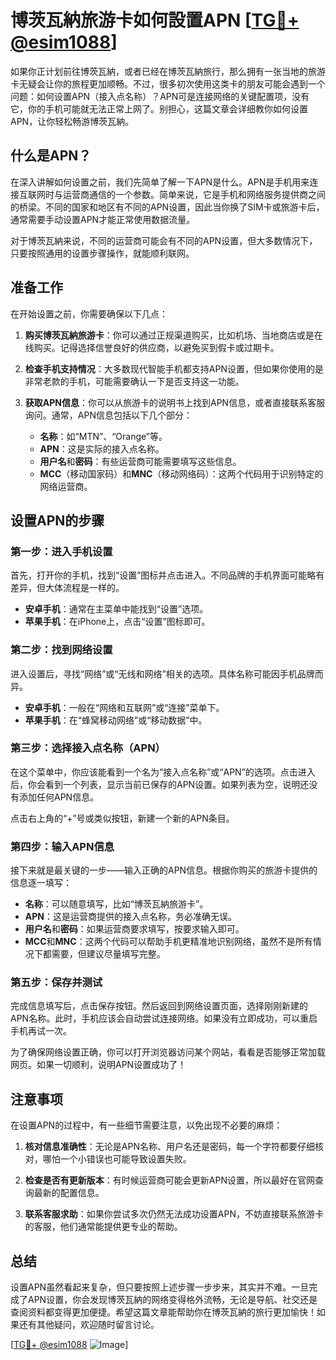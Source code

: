# 博茨瓦納旅游卡如何設置APN [[TG💪+ @esim1088](https://t.me/s/esim1088)]

如果你正计划前往博茨瓦納，或者已经在博茨瓦納旅行，那么拥有一张当地的旅游卡无疑会让你的旅程更加顺畅。不过，很多初次使用这类卡的朋友可能会遇到一个问题：如何设置APN（接入点名称）？APN可是连接网络的关键配置项，没有它，你的手机可能就无法正常上网了。别担心，这篇文章会详细教你如何设置APN，让你轻松畅游博茨瓦納。

## 什么是APN？

在深入讲解如何设置之前，我们先简单了解一下APN是什么。APN是手机用来连接互联网时与运营商通信的一个参数。简单来说，它是手机和网络服务提供商之间的桥梁。不同的国家和地区有不同的APN设置，因此当你换了SIM卡或旅游卡后，通常需要手动设置APN才能正常使用数据流量。

对于博茨瓦納来说，不同的运营商可能会有不同的APN设置，但大多数情况下，只要按照通用的设置步骤操作，就能顺利联网。

## 准备工作

在开始设置之前，你需要确保以下几点：

1. **购买博茨瓦納旅游卡**：你可以通过正规渠道购买，比如机场、当地商店或是在线购买。记得选择信誉良好的供应商，以避免买到假卡或过期卡。
   
2. **检查手机支持情况**：大多数现代智能手机都支持APN设置，但如果你使用的是非常老款的手机，可能需要确认一下是否支持这一功能。

3. **获取APN信息**：你可以从旅游卡的说明书上找到APN信息，或者直接联系客服询问。通常，APN信息包括以下几个部分：
   - **名称**：如“MTN”、“Orange”等。
   - **APN**：这是实际的接入点名称。
   - **用户名**和**密码**：有些运营商可能需要填写这些信息。
   - **MCC**（移动国家码）和**MNC**（移动网络码）：这两个代码用于识别特定的网络运营商。

## 设置APN的步骤

### 第一步：进入手机设置

首先，打开你的手机，找到“设置”图标并点击进入。不同品牌的手机界面可能略有差异，但大体流程是一样的。

- **安卓手机**：通常在主菜单中能找到“设置”选项。
- **苹果手机**：在iPhone上，点击“设置”图标即可。

### 第二步：找到网络设置

进入设置后，寻找“网络”或“无线和网络”相关的选项。具体名称可能因手机品牌而异。

- **安卓手机**：一般在“网络和互联网”或“连接”菜单下。
- **苹果手机**：在“蜂窝移动网络”或“移动数据”中。

### 第三步：选择接入点名称（APN）

在这个菜单中，你应该能看到一个名为“接入点名称”或“APN”的选项。点击进入后，你会看到一个列表，显示当前已保存的APN设置。如果列表为空，说明还没有添加任何APN信息。

点击右上角的“+”号或类似按钮，新建一个新的APN条目。

### 第四步：输入APN信息

接下来就是最关键的一步——输入正确的APN信息。根据你购买的旅游卡提供的信息逐一填写：

- **名称**：可以随意填写，比如“博茨瓦納旅游卡”。
- **APN**：这是运营商提供的接入点名称，务必准确无误。
- **用户名**和**密码**：如果运营商要求填写，按要求输入即可。
- **MCC**和**MNC**：这两个代码可以帮助手机更精准地识别网络，虽然不是所有情况下都需要，但建议尽量填写完整。

### 第五步：保存并测试

完成信息填写后，点击保存按钮。然后返回到网络设置页面，选择刚刚新建的APN名称。此时，手机应该会自动尝试连接网络。如果没有立即成功，可以重启手机再试一次。

为了确保网络设置正确，你可以打开浏览器访问某个网站，看看是否能够正常加载网页。如果一切顺利，说明APN设置成功了！

## 注意事项

在设置APN的过程中，有一些细节需要注意，以免出现不必要的麻烦：

1. **核对信息准确性**：无论是APN名称、用户名还是密码，每一个字符都要仔细核对，哪怕一个小错误也可能导致设置失败。
   
2. **检查是否有更新版本**：有时候运营商可能会更新APN设置，所以最好在官网查询最新的配置信息。

3. **联系客服求助**：如果你尝试多次仍然无法成功设置APN，不妨直接联系旅游卡的客服，他们通常能提供更专业的帮助。

## 总结

设置APN虽然看起来复杂，但只要按照上述步骤一步步来，其实并不难。一旦完成了APN设置，你会发现博茨瓦納的网络变得格外流畅，无论是导航、社交还是查阅资料都变得更加便捷。希望这篇文章能帮助你在博茨瓦納的旅行更加愉快！如果还有其他疑问，欢迎随时留言讨论。

[[TG💪+ @esim1088](https://t.me/s/esim1088) ![Image](https://i.postimg.cc/4NQfJmqS/Snipaste-2025-05-13-00-14-12.png)]